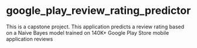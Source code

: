 # google_play_review_rating_predictor
This is a capstone project. This application predicts a review rating based on a Naive Bayes model trained on 140K+ Google Play Store mobile application reviews
